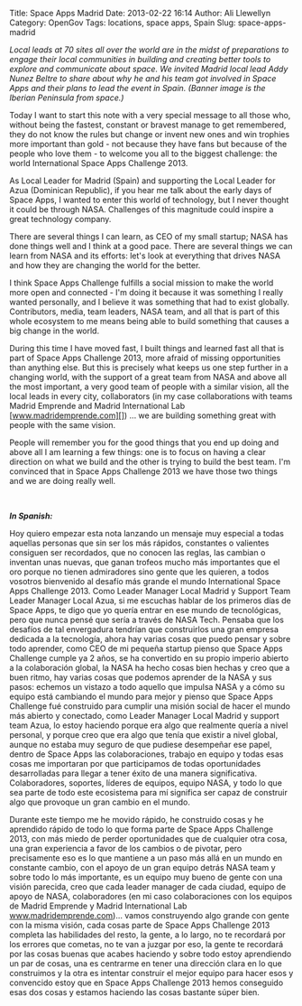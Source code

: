 Title: Space Apps Madrid
Date: 2013-02-22 16:14
Author: Ali Llewellyn
Category: OpenGov
Tags: locations, space apps, Spain
Slug: space-apps-madrid

*Local leads at 70 sites all over the world are in the midst of
preparations to engage their local communities in building and creating
better tools to explore and communicate about space. We invited Madrid
local lead Addy Nunez Beltre to share about why he and his team got
involved in Space Apps and their plans to lead the event in Spain.
(Banner image is the Iberian Peninsula from space.)*

Today I want to start this note with a very special message to all those
who, without being the fastest, constant or bravest manage to get
remembered, they do not know the rules but change or invent new ones and
win trophies more important than gold - not because they have fans but
because of the people who love them - to welcome you all to the biggest
challenge: the world International Space Apps Challenge 2013.

As Local Leader for Madrid (Spain) and supporting the Local Leader for
Azua (Dominican Republic), if you hear me talk about the early days of
Space Apps, I wanted to enter this world of technology, but I never
thought it could be through NASA. Challenges of this magnitude could
inspire a great technology company.

There are several things I can learn, as CEO of my small startup; NASA
has done things well and I think at a good pace. There are several
things we can learn from NASA and its efforts: let's look at everything
that drives NASA and how they are changing the world for the better.

I think Space Apps Challenge fulfills a social mission to make the world
more open and connected - I'm doing it because it was something I really
wanted personally, and I believe it was something that had to exist
globally. Contributors, media, team leaders, NASA team, and all that is
part of this whole ecosystem to me means being able to build something
that causes a big change in the world.

During this time I have moved fast, I built things and learned fast all
that is part of Space Apps Challenge 2013, more afraid of missing
opportunities than anything else. But this is precisely what keeps us
one step further in a changing world, with the support of a great team
from NASA and above all the most important, a very good team of people
with a similar vision, all the local leads in every city, collaborators
(in my case collaborations with teams Madrid Emprende and Madrid
International Lab [www.madridemprende.com][]) ... we are building
something great with people with the same vision.

People will remember you for the good things that you end up doing and
above all I am learning a few things: one is to focus on having a clear
direction on what we build and the other is trying to build the best
team. I'm convinced that in Space Apps Challenge 2013 we have those two
things and we are doing really well.

 

***In Spanish:***

Hoy quiero empezar esta nota lanzando un mensaje muy especial a todas
aquellas personas que sin ser los más rápidos, constantes o valientes
consiguen ser recordados, que no conocen las reglas, las cambian o
inventan unas nuevas, que ganan trofeos mucho más importantes que el oro
porque no tienen admiradores sino gente que les quieren, a todos
vosotros bienvenido al desafío más grande el mundo International Space
Apps Challenge 2013. Como Leader Manager Local Madrid y Support Team
Leader Manager Local Azua, si me escuchas hablar de los primeros días de
Space Apps, te digo que yo quería entrar en ese mundo de tecnológicas,
pero que nunca pensé que sería a través de NASA Tech. Pensaba que los
desafíos de tal envergadura tendrían que construirlos una gran empresa
dedicada a la tecnología, ahora hay varias cosas que puedo pensar y
sobre todo aprender, como CEO de mi pequeña startup pienso que Space
Apps Challenge cumple ya 2 años, se ha convertido en su propio imperio
abierto a la colaboración global, la NASA ha hecho cosas bien hechas y
creo que a buen ritmo, hay varias cosas que podemos aprender de la NASA
y sus pasos: echemos un vistazo a todo aquello que impulsa NASA y a cómo
su equipo está cambiando el mundo para mejor y pienso que Space Apps
Challenge fué construido para cumplir una misión social de hacer el
mundo más abierto y conectado, como Leader Manager Local Madrid y
support team Azua, lo estoy haciendo porque era algo que realmente
quería a nivel personal, y porque creo que era algo que tenía que
existir a nivel global, aunque no estaba muy seguro de que pudiese
desempeñar ese papel, dentro de Space Apps las colaboraciones, trabajo
en equipo y todas esas cosas me importaran por que participamos de todas
oportunidades desarrolladas para llegar a tener éxito de una manera
significativa. Colaboradores, soportes, líderes de equipos, equipo NASA,
y todo lo que sea parte de todo este ecosistema para mí significa ser
capaz de construir algo que provoque un gran cambio en el mundo.

Durante este tiempo me he movido rápido, he construido cosas y he
aprendido rápido de todo lo que forma parte de Space Apps Challenge
2013, con más miedo de perder oportunidades que de cualquier otra cosa,
una gran experiencia a favor de los cambios o de pivotar, pero
precisamente eso es lo que mantiene a un paso más allá en un mundo en
constante cambio, con el apoyo de un gran equipo detrás NASA team y
sobre todo lo más importante, es un equipo muy bueno de gente con una
visión parecida, creo que cada leader manager de cada ciudad, equipo de
apoyo de NASA, colaboradores (en mi caso colaboraciones con los equipos
de Madrid Emprende y Madrid International Lab www.madridemprende.com)…
vamos construyendo algo grande con gente con la misma visión, cada cosas
parte de Space Apps Challenge 2013 completa las habilidades del resto,
la gente, a lo largo, no te recordará por los errores que cometas, no te
van a juzgar por eso, la gente te recordará por las cosas buenas que
acabes haciendo y sobre todo estoy aprendiendo un par de cosas, una es
centrarme en tener una dirección clara en lo que construimos y la otra
es intentar construir el mejor equipo para hacer esos y convencido estoy
que en Space Apps Challenge 2013 hemos conseguido esas dos cosas y
estamos haciendo las cosas bastante súper bien.

  [www.madridemprende.com]: http://www.madridemprende.com
